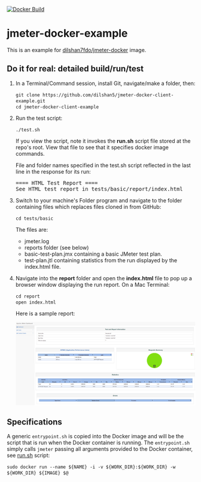 [![Docker Build](https://img.shields.io/docker/automated/justb4/jmeter.svg)](https://hub.docker.com/r/justb4/jmeter)

# jmeter-docker-example

This is an example for [dilshan7fdo/jmeter-docker](https://hub.docker.com/r/dilshan7fdo/jmeter-docker) image.

## Do it for real: detailed build/run/test

1. In a Terminal/Command session, install Git, navigate/make a folder, then:

   ```
   git clone https://github.com/dilshan5/jmeter-docker-client-example.git
   cd jmeter-docker-client-example
   ```

1. Run the test script:

   ```
   ./test.sh
   ```

   If you view the script, note it invokes the <strong>run.sh</strong> script file stored at the repo's root. View that file to see that it specifies docker image commands.
   
   File and folder names specified in the test.sh script reflected in the last line in the response for its run:

   <pre>
   ==== HTML Test Report ====
   See HTML test report in tests/basic/report/index.html
   </pre>

1. Switch to your machine's Folder program and navigate to the folder containing files which replaces files cloned in from GitHub:
   
   ```
   cd tests/basic
   ```
   
   The files are:
   
   * jmeter.log
   * reports folder (see below)
   * basic-test-plan.jmx containing a basic JMeter test plan.
   * test-plan.jtl containing statistics from the run displayed by the index.html file.
   
   
1. Navigate into the <strong>report</strong> folder and open the <strong>index.html</strong> file to pop up a browser window displaying the run report. On a Mac Terminal:
   
   ```
   cd report
   open index.html
   ```

   Here is a sample report:

   ![docker-jmeter-report](images/JMeter_report.png)


## Specifications

A generic ``entrypoint.sh`` is copied into the Docker image and
will be the script that is run when the Docker container is running. The
``entrypoint.sh`` simply calls ``jmeter`` passing all arguments provided
to the Docker container, see [run.sh](run.sh) script:

```
sudo docker run --name ${NAME} -i -v ${WORK_DIR}:${WORK_DIR} -w ${WORK_DIR} ${IMAGE} $@
```

